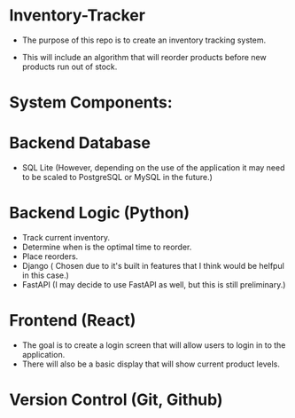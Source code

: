 # Inventory-Tracker

- The purpose of this repo is to create an inventory tracking system.

- This will include an algorithm that will reorder products before new products run out of stock.

# System Components:

# Backend Database

- SQL Lite (However, depending on the use of the application it may need to be scaled to PostgreSQL or MySQL in the future.)
# Backend Logic (Python) 

- Track current inventory.
- Determine when is the optimal time to reorder.
- Place reorders.
- Django ( Chosen due to it's built in features that I think would be helfpul in this case.)
- FastAPI (I may decide to use FastAPI as well, but this is still preliminary.)

# Frontend (React)
  - The goal is to create a login screen that will allow users to login in to the application.
  - There will also be a basic display that will show current product levels.
    
# Version Control (Git, Github)
